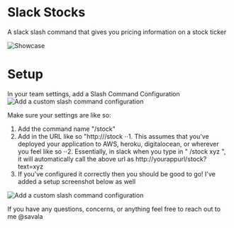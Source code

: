# Slack Stocks
A slack slash command that gives you pricing information on a stock ticker

![Showcase](https://github.com/savala/slackStocks/blob/master/screenshots/screenshot.png)


# Setup

In your team settings, add a Slash Command Configuration
![Add a custom slash command configuration](https://github.com/savala/slackStocks/blob/master/screenshots/setup2.png)


Make sure your settings are like so:
1. Add the command name "/stock"
2. Add in the URL like so "http://<yourappurl>/stock
⋅⋅1. This assumes that you've deployed your application to AWS, heroku, digitalocean, or wherever you feel like so
⋅⋅2. Essentially, in slack when you type in "  /stock xyz  ", it will automatically call the above url as http://yourappurl/stock?text=xyz
3. If you've configured it correctly then you should be good to go! I've added a setup screenshot below as well

![Add a custom slash command configuration](https://github.com/savala/slackStocks/blob/master/screenshots/setup3.png)


If you have any questions, concerns, or anything feel free to reach out to me @savala
